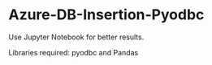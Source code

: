 # Azure-DB-Insertion-Pyodbc

Use Jupyter Notebook for better results.

Libraries required: pyodbc and Pandas
